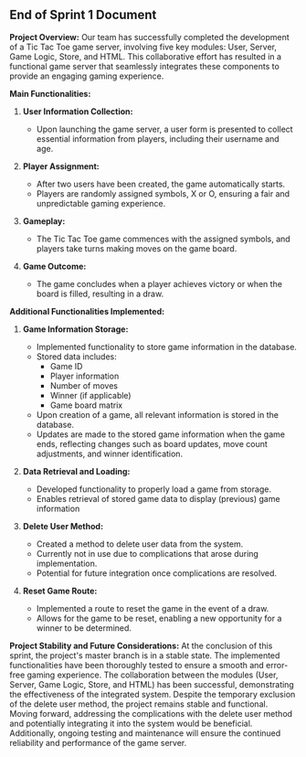 ## End of Sprint 1 Document

**Project Overview:**
Our team has successfully completed the development of a Tic Tac Toe game server, 
involving five key modules: User, Server, Game Logic, Store, and HTML. This collaborative 
effort has resulted in a functional game server that seamlessly integrates these 
components to provide an engaging gaming experience.

**Main Functionalities:**

1. **User Information Collection:**
   - Upon launching the game server, a user form is presented to collect essential 
   information from players, including their username and age.

2. **Player Assignment:**
   - After two users have been created, the game automatically starts.
   - Players are randomly assigned symbols, X or O, ensuring a fair and unpredictable 
   gaming experience.

3. **Gameplay:**
   - The Tic Tac Toe game commences with the assigned symbols, and players take turns 
   making moves on the game board.

4. **Game Outcome:**
   - The game concludes when a player achieves victory or when the board is filled, 
   resulting in a draw.

**Additional Functionalities Implemented:**

1. **Game Information Storage:**
   - Implemented functionality to store game information in the database.
   - Stored data includes:
     - Game ID
     - Player information
     - Number of moves
     - Winner (if applicable)
     - Game board matrix
   - Upon creation of a game, all relevant information is stored in the database.
   - Updates are made to the stored game information when the game ends, reflecting changes such as board 
   updates, move count adjustments, and winner identification.

2. **Data Retrieval and Loading:**
   - Developed functionality to properly load a game from storage.
   - Enables retrieval of stored game data to display (previous) game information 

3. **Delete User Method:**
   - Created a method to delete user data from the system.
   - Currently not in use due to complications that arose during implementation.
   - Potential for future integration once complications are resolved.

4. **Reset Game Route:**
   - Implemented a route to reset the game in the event of a draw.
   - Allows for the game to be reset, enabling a new opportunity for a winner to be determined.

**Project Stability and Future Considerations:**
At the conclusion of this sprint, the project's master branch is in a stable state. The implemented
functionalities have been thoroughly tested to ensure a smooth and  error-free gaming experience. 
The collaboration between the modules (User, Server, Game Logic, Store, and HTML) has been successful, 
demonstrating the effectiveness of  the integrated system. Despite the temporary exclusion of the delete 
user method, the project remains stable and functional. Moving forward, addressing the complications with the 
delete user method and potentially integrating it into the system would be beneficial. Additionally, ongoing 
testing and maintenance will ensure the continued reliability and performance of the game server.